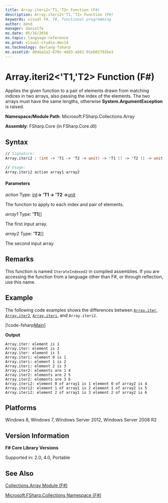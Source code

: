 ```yaml
---
title: Array.iteri2<'T1,'T2> Function (F#)
description: Array.iteri2<'T1,'T2> Function (F#)
keywords: visual f#, f#, functional programming
author: dend
manager: danielfe
ms.date: 05/16/2016
ms.topic: language-reference
ms.prod: visual-studio-dev14
ms.technology: devlang-fsharp
ms.assetid: d0dea2a2-670c-4dd3-a562-91eb02792be3 
---
```


# Array.iteri2<'T1,'T2> Function (F#)

Applies the given function to a pair of elements drawn from matching indices in two arrays, also passing the index of the elements. The two arrays must have the same lengths, otherwise **System.ArgumentException** is raised.

**Namespace/Module Path**: Microsoft.FSharp.Collections.Array

**Assembly**: FSharp.Core (in FSharp.Core.dll)

## Syntax

```fsharp
// Signature:
Array.iteri2 : (int -> 'T1 -> 'T2 -> unit) -> 'T1 [] -> 'T2 [] -> unit

// Usage:
Array.iteri2 action array1 array2
```

#### Parameters
*action*
Type: [int](https://msdn.microsoft.com/library/025d5455-3622-4ea5-9573-3ecbd4ee1375)**-&gt; 'T1 -&gt; 'T2 -&gt;**[unit](https://msdn.microsoft.com/library/00b837c2-6c8a-483a-87d3-0479c64037a7)

The function to apply to each index and pair of elements.

*array1*
Type: **'T1**[[]](https://msdn.microsoft.com/library/def20292-9aae-4596-9275-b94e594f8493)

The first input array.

*array2*
Type: **'T2**[[]](https://msdn.microsoft.com/library/def20292-9aae-4596-9275-b94e594f8493)

The second input array.

## Remarks
This function is named `IterateIndexed2` in compiled assemblies. If you are accessing the function from a language other than F#, or through reflection, use this name.

## Example

The following code examples shows the differences between [`Array.iter`](https://msdn.microsoft.com/library/94eba0f1-ecd7-459f-b89f-ed2a2923e516), [`Array.iter2`](https://msdn.microsoft.com/library/018aa9b9-f186-4142-be8a-a62462794fdc), [`Array.iteri`](https://msdn.microsoft.com/library/8bbe2ed4-ada7-4906-ac3e-cb09f9db6486), and `Array.iteri2`.

[!code-fsharp[Main](~/samples/snippets/fsharp/arrays/snippet49.fs)]

**Output**

```
Array.iter: element is 1
Array.iter: element is 2
Array.iter: element is 3
Array.iteri: element 0 is 1
Array.iteri: element 1 is 2
Array.iteri: element 2 is 3
Array.iter2: elements are 1 4
Array.iter2: elements are 2 5
Array.iter2: elements are 3 6
Array.iteri2: element 0 of array1 is 1 element 0 of array2 is 4
Array.iteri2: element 1 of array1 is 2 element 1 of array2 is 5
Array.iteri2: element 2 of array1 is 3 element 2 of array2 is 6
```

## Platforms

Windows 8, Windows 7, Windows Server 2012, Windows Server 2008 R2

## Version Information
**F# Core Library Versions**

Supported in: 2.0, 4.0, Portable

## See Also
[Collections.Array Module &#40;F&#35;&#41;](Collections.Array-Module-%5BFSharp%5D.md)

[Microsoft.FSharp.Collections Namespace &#40;F&#35;&#41;](Microsoft.FSharp.Collections-Namespace-%5BFSharp%5D.md)